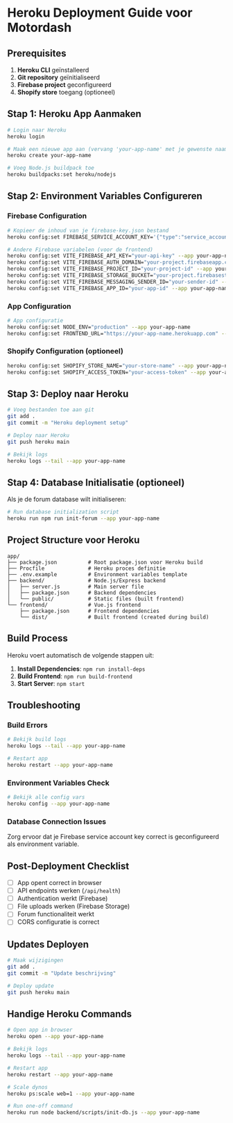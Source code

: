# Heroku Deployment Guide voor Motordash

## Prerequisites

1. **Heroku CLI** geïnstalleerd
2. **Git repository** geïnitialiseerd
3. **Firebase project** geconfigureerd
4. **Shopify store** toegang (optioneel)

## Stap 1: Heroku App Aanmaken

```bash
# Login naar Heroku
heroku login

# Maak een nieuwe app aan (vervang 'your-app-name' met je gewenste naam)
heroku create your-app-name

# Voeg Node.js buildpack toe
heroku buildpacks:set heroku/nodejs
```

## Stap 2: Environment Variables Configureren

### Firebase Configuration

```bash
# Kopieer de inhoud van je firebase-key.json bestand
heroku config:set FIREBASE_SERVICE_ACCOUNT_KEY='{"type":"service_account","project_id":"..."}' --app your-app-name

# Andere Firebase variabelen (voor de frontend)
heroku config:set VITE_FIREBASE_API_KEY="your-api-key" --app your-app-name
heroku config:set VITE_FIREBASE_AUTH_DOMAIN="your-project.firebaseapp.com" --app your-app-name
heroku config:set VITE_FIREBASE_PROJECT_ID="your-project-id" --app your-app-name
heroku config:set VITE_FIREBASE_STORAGE_BUCKET="your-project.firebasestorage.app" --app your-app-name
heroku config:set VITE_FIREBASE_MESSAGING_SENDER_ID="your-sender-id" --app your-app-name
heroku config:set VITE_FIREBASE_APP_ID="your-app-id" --app your-app-name
```

### App Configuration

```bash
# App configuratie
heroku config:set NODE_ENV="production" --app your-app-name
heroku config:set FRONTEND_URL="https://your-app-name.herokuapp.com" --app your-app-name
```

### Shopify Configuration (optioneel)

```bash
heroku config:set SHOPIFY_STORE_NAME="your-store-name" --app your-app-name
heroku config:set SHOPIFY_ACCESS_TOKEN="your-access-token" --app your-app-name
```

## Stap 3: Deploy naar Heroku

```bash
# Voeg bestanden toe aan git
git add .
git commit -m "Heroku deployment setup"

# Deploy naar Heroku
git push heroku main

# Bekijk logs
heroku logs --tail --app your-app-name
```

## Stap 4: Database Initialisatie (optioneel)

Als je de forum database wilt initialiseren:

```bash
# Run database initialization script
heroku run npm run init-forum --app your-app-name
```

## Project Structure voor Heroku

```
app/
├── package.json          # Root package.json voor Heroku build
├── Procfile              # Heroku proces definitie
├── .env.example          # Environment variables template
├── backend/              # Node.js/Express backend
│   ├── server.js         # Main server file
│   ├── package.json      # Backend dependencies
│   └── public/           # Static files (built frontend)
└── frontend/             # Vue.js frontend
    ├── package.json      # Frontend dependencies
    └── dist/             # Built frontend (created during build)
```

## Build Process

Heroku voert automatisch de volgende stappen uit:

1. **Install Dependencies**: `npm run install-deps`
2. **Build Frontend**: `npm run build-frontend`
3. **Start Server**: `npm start`

## Troubleshooting

### Build Errors

```bash
# Bekijk build logs
heroku logs --tail --app your-app-name

# Restart app
heroku restart --app your-app-name
```

### Environment Variables Check

```bash
# Bekijk alle config vars
heroku config --app your-app-name
```

### Database Connection Issues

Zorg ervoor dat je Firebase service account key correct is geconfigureerd als environment variable.

## Post-Deployment Checklist

- [ ] App opent correct in browser
- [ ] API endpoints werken (`/api/health`)
- [ ] Authentication werkt (Firebase)
- [ ] File uploads werken (Firebase Storage)
- [ ] Forum functionaliteit werkt
- [ ] CORS configuratie is correct

## Updates Deployen

```bash
# Maak wijzigingen
git add .
git commit -m "Update beschrijving"

# Deploy update
git push heroku main
```

## Handige Heroku Commands

```bash
# Open app in browser
heroku open --app your-app-name

# Bekijk logs
heroku logs --tail --app your-app-name

# Restart app
heroku restart --app your-app-name

# Scale dynos
heroku ps:scale web=1 --app your-app-name

# Run one-off command
heroku run node backend/scripts/init-db.js --app your-app-name
```
